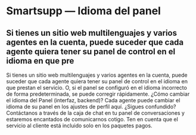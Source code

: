 # Smartsupp — Idioma del panel
## Si tienes un sitio web multilenguajes y varios agentes en la cuenta, puede suceder que cada agente quiera tener su panel de control en el idioma en que pre
Si tienes un sitio web multilenguajes y varios agentes en la cuenta, puede suceder que cada agente quiera tener su panel de control en el idioma en que prestan el servicio. O, si el panel se configuró en el idioma incorrecto de forma predeterminada, se puede corregir rápidamente.
¿Cómo cambiar el idioma del Panel (interfaz, backend)?
Cada agente puede cambiar el idioma de su panel en los ajustes de perfil aquí.
¿Sigues confundido? Contáctanos a través de la caja de chat en tu panel de conversaciones y estaremos encantados de comunicarnos cotigo. Ten en cuenta que el servicio al cliente está incluido solo en los paquetes pagos.

